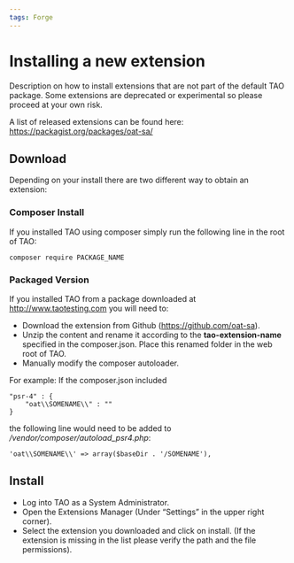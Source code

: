 ```yaml
---
tags: Forge
---
```


Installing a new extension
==========================

Description on how to install extensions that are not part of the default TAO package. Some extensions are deprecated or experimental so please proceed at your own risk.

A list of released extensions can be found here: https://packagist.org/packages/oat-sa/

Download
--------

Depending on your install there are two different way to obtain an extension:

### Composer Install

If you installed TAO using composer simply run the following line in the root of TAO:

    composer require PACKAGE_NAME

### Packaged Version

If you installed TAO from a package downloaded at http://www.taotesting.com you will need to:

-   Download the extension from Github (https://github.com/oat-sa).
-   Unzip the content and rename it according to the **tao-extension-name** specified in the composer.json. Place this renamed folder in the web root of TAO.
-   Manually modify the composer autoloader.

For example: If the composer.json included

    "psr-4" : {
        "oat\\SOMENAME\\" : ""
    }

the following line would need to be added to */vendor/composer/autoload\_psr4.php*:

    'oat\\SOMENAME\\' => array($baseDir . '/SOMENAME'),

Install
-------

-   Log into TAO as a System Administrator.
-   Open the Extensions Manager (Under “Settings” in the upper right corner).
-   Select the extension you downloaded and click on install. (If the extension is missing in the list please verify the path and the file permissions).


